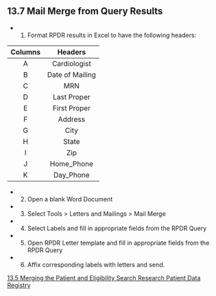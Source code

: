 ## 13.7 Mail Merge from Query Results

* 1. Format RPDR results in Excel to have the following headers:

| Columns | Headers         |
|:-------:|:---------------:|
| A   | Cardiologist    |
| B       | Date of Mailing |
| C   | MRN             |
| D   | Last Proper     |
| E   | First Proper    |
| F   | Address         |
| G   | City            |
| H   | State           |
| I   | Zip             |
| J   | Home_Phone      |
| K   | Day_Phone       |

* 2. Open a blank Word Document
* 3. Select Tools > Letters and Mailings > Mail Merge
* 4. Select Labels and fill in appropriate fields from the RPDR Query
* 5. Open RPDR Letter template and fill in appropriate fields from the RPDR Query
* 6. Affix corresponding labels with letters and send.

<div class="center">
<div class="btn-group">
  <a href=":pages_path:/manuals/rpdr/13-05-merging-patient-eligibility-search.md" class="btn btn-default">
    <span class="glyphicon glyphicon-chevron-left"></span>
    13.5 Merging the Patient and Eligibility Search
  </a>

  <a href=":pages_path:/manuals/rpdr" class="btn btn-default">
    <span class="glyphicon glyphicon-chevron-up"></span>
    Research Patient Data Registry
  </a>
  </a>
</div>
</div>
